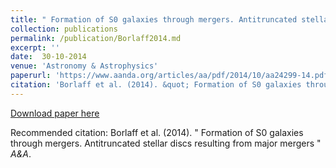 ```yaml
---
title: " Formation of S0 galaxies through mergers. Antitruncated stellar discs resulting from major mergers "
collection: publications
permalink: /publication/Borlaff2014.md
excerpt: ''
date:  30-10-2014 
venue: 'Astronomy & Astrophysics'
paperurl: 'https://www.aanda.org/articles/aa/pdf/2014/10/aa24299-14.pdf'
citation: 'Borlaff et al. (2014). &quot; Formation of S0 galaxies through mergers. Antitruncated stellar discs resulting from major mergers &quot; <i>A&A</i>.  <br> <a href="https://www.aanda.org/articles/aa/pdf/2014/10/aa24299-14.pdf"><img src="https://borlaff.github.io/files/gSbgSbo41.gif" width="1000">'
---
```


[Download paper here](https://www.aanda.org/articles/aa/pdf/2014/10/aa24299-14.pdf)

Recommended citation: Borlaff et al. (2014). " Formation of S0 galaxies through mergers. Antitruncated stellar discs resulting from major mergers " <i>A&A</i>.
